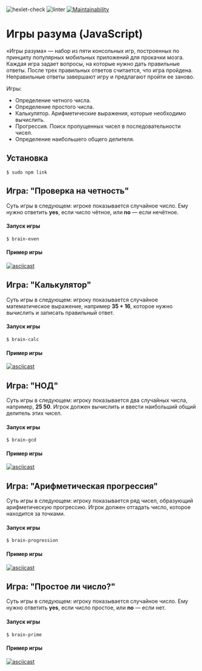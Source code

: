 ![hexlet-check](https://github.com/dgapchenko4/frontend-project-44/actions/workflows/hexlet-check.yml/badge.svg)
![linter](https://github.com/MikhailManzik/frontend-project-lvl1/workflows/linter/badge.svg)
[![Maintainability](https://api.codeclimate.com/v1/badges/dd78c60ae55d258dbc11/maintainability)](https://codeclimate.com/github/MikhailManzik/frontend-project-lvl1/maintainability)

# Игры разума (JavaScript)

«Игры разума» — набор из пяти консольных игр, построенных по принципу популярных мобильных приложений для прокачки мозга. Каждая игра задает вопросы, на которые нужно дать правильные ответы. После трех правильных ответов считается, что игра пройдена. Неправильные ответы завершают игру и предлагают пройти ее заново. 

Игры:
- Определение четного числа.
- Определение простого числа.
- Калькулятор. Арифметические выражения, которые необходимо вычислить.
- Прогрессия. Поиск пропущенных чисел в последовательности чисел.
- Определение наибольшего общего делителя. 


## Установка

``` 
$ sudo npm link   
```

## Игра: "Проверка на четность"

Суть игры в следующем: игрокe показывается случайное число. Ему нужно ответить **yes**, если число чётное, или **no** — если нечётное.

#### Запуск игры

```
$ brain-even
```  

#### Пример игры

[![asciicast](https://asciinema.org/a/d3I4TPkdFePIbAQgmB2PUCM56.svg)](https://asciinema.org/a/d3I4TPkdFePIbAQgmB2PUCM56) 

## Игра: "Калькулятор"

Суть игры в следующем: игроку показывается случайное математическое выражение, например **35 + 16**, которое нужно вычислить и записать правильный ответ. 

#### Запуск игры

```
$ brain-calc  
```  

#### Пример игры

[![asciicast](https://asciinema.org/a/7RHgQ86k65kZWOZHqhlgVbmRh.svg)](https://asciinema.org/a/7RHgQ86k65kZWOZHqhlgVbmRh) 

## Игра: "НОД"

Суть игры в следующем: игроку показывается два случайных числа, например, **25 50**. Игрок должен вычислить и ввести наибольший общий делитель этих чисел. 

#### Запуск игры

```
$ brain-gcd
```  

#### Пример игры

[![asciicast](https://asciinema.org/a/9PQA0DCPW4pGKFEL5vZbM6SAA.svg)](https://asciinema.org/a/9PQA0DCPW4pGKFEL5vZbM6SAA) 

## Игра: "Арифметическая прогрессия"

Суть игры в следующем: игроку показывается ряд чисел, образующий арифметическую прогрессию. Игрок должен отгадать число, которое находится за точками.

#### Запуск игры

```
$ brain-progression
```  

#### Пример игры

[![asciicast](https://asciinema.org/a/E8yz6Bqvz647t96dG9hM8XP4I.svg)](https://asciinema.org/a/E8yz6Bqvz647t96dG9hM8XP4I)

## Игра: "Простое ли число?"

Суть игры в следующем: игроку показывается случайное число. Ему нужно ответить **yes**, если число простое, или **no** — если нет. 

#### Запуск игры

```
$ brain-prime
```  

#### Пример игры

[![asciicast](https://asciinema.org/a/gaw0lpY1HttlE2lxvusi6sArc.svg)](https://asciinema.org/a/gaw0lpY1HttlE2lxvusi6sArc)      